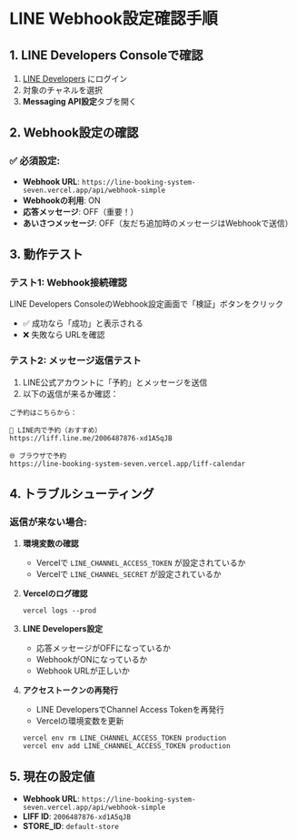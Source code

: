 # LINE Webhook設定確認手順

## 1. LINE Developers Consoleで確認

1. [LINE Developers](https://developers.line.biz/) にログイン
2. 対象のチャネルを選択
3. **Messaging API設定**タブを開く

## 2. Webhook設定の確認

### ✅ 必須設定:
- **Webhook URL**: `https://line-booking-system-seven.vercel.app/api/webhook-simple`
- **Webhookの利用**: ON
- **応答メッセージ**: OFF（重要！）
- **あいさつメッセージ**: OFF（友だち追加時のメッセージはWebhookで送信）

## 3. 動作テスト

### テスト1: Webhook接続確認
LINE Developers ConsoleのWebhook設定画面で「検証」ボタンをクリック
- ✅ 成功なら「成功」と表示される
- ❌ 失敗なら URLを確認

### テスト2: メッセージ返信テスト
1. LINE公式アカウントに「予約」とメッセージを送信
2. 以下の返信が来るか確認：
```
ご予約はこちらから：

📱 LINE内で予約（おすすめ）
https://liff.line.me/2006487876-xd1A5qJB

🌐 ブラウザで予約
https://line-booking-system-seven.vercel.app/liff-calendar
```

## 4. トラブルシューティング

### 返信が来ない場合:

1. **環境変数の確認**
   - Vercelで `LINE_CHANNEL_ACCESS_TOKEN` が設定されているか
   - Vercelで `LINE_CHANNEL_SECRET` が設定されているか

2. **Vercelのログ確認**
   ```
   vercel logs --prod
   ```

3. **LINE Developers設定**
   - 応答メッセージがOFFになっているか
   - WebhookがONになっているか
   - Webhook URLが正しいか

4. **アクセストークンの再発行**
   - LINE DevelopersでChannel Access Tokenを再発行
   - Vercelの環境変数を更新
   ```
   vercel env rm LINE_CHANNEL_ACCESS_TOKEN production
   vercel env add LINE_CHANNEL_ACCESS_TOKEN production
   ```

## 5. 現在の設定値

- **Webhook URL**: `https://line-booking-system-seven.vercel.app/api/webhook-simple`
- **LIFF ID**: `2006487876-xd1A5qJB`
- **STORE_ID**: `default-store`